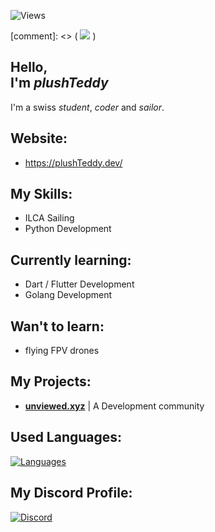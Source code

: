 ![Views](https://komarev.com/ghpvc/?username=plushTeddy&label=PROFILE+VIEWS&style=flat&color=5094F0)


[comment]: <> (
<source 
  srcset="https://github-readme-stats.vercel.app/api?username=plushTeddy&show_icons=true&theme=dark"
  media="(prefers-color-scheme: dark)"
/>
<source
  srcset="https://github-readme-stats.vercel.app/api?username=plushTeddy&show_icons=true"
  media="(prefers-color-scheme: light), (prefers-color-scheme: no-preference)"
/>
<img src="https://github-readme-stats.vercel.app/api?username=plushTeddy&show_icons=true" />
</picture>)



Hello, \
I'm _plushTeddy_
-

I'm a swiss _student_, _coder_ and _sailor_.


Website:
-

- https://plushTeddy.dev/


My Skills:
-

- ILCA Sailing
- Python Development


Currently learning:
-

- Dart / Flutter Development
- Golang Development


Wan't to learn:
-

- flying FPV drones


My Projects:
-

- __[unviewed.xyz](https://unviewed.xyz)__ | A Development community


Used Languages:
-
[![Languages](https://github-readme-stats.vercel.app/api/top-langs/?username=plushTeddy&layout=compact&border_radius=15)](https://github.com/plushTeddy/)


My Discord Profile:
-
[![Discord](https://lanyard-profile-readme.vercel.app/api/755112341548433489?theme=light&bg=5094F0&animated=true&hideDiscrim=false&borderRadius=15px&hideTimestamp=true&)](https://discord.com/users/755112341548433489)
